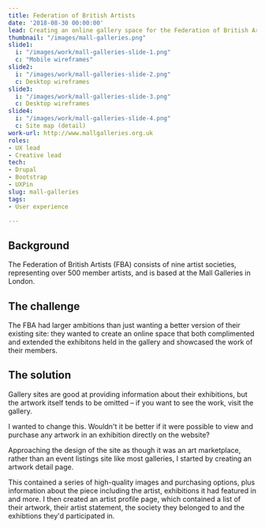 ```yaml
---
title: Federation of British Artists
date: '2018-08-30 00:00:00'
lead: Creating an online gallery space for the Federation of British Artists.
thumbnail: "/images/mall-galleries.png"
slide1: 
  i: "/images/work/mall-galleries-slide-1.png"
  c: "Mobile wireframes"
slide2: 
  i: "/images/work/mall-galleries-slide-2.png"
  c: Desktop wireframes
slide3:
  i: "/images/work/mall-galleries-slide-3.png"
  c: Desktop wireframes
slide4:
  i: "/images/work/mall-galleries-slide-4.png"
  c: Site map (detail)
work-url: http://www.mallgalleries.org.uk
roles:
- UX lead
- Creative lead
tech:
- Drupal
- Bootstrap
- UXPin
slug: mall-galleries
tags:
- User experience 

---
```


## Background
The Federation of British Artists (FBA) consists of nine artist societies, representing over 500  member artists, and is based at the Mall Galleries in London.

## The challenge

The FBA had larger ambitions than just wanting a better version of their existing site: they wanted to create an online space that both complimented and extended the exhibitons held in the gallery and showcased the work of their members.

## The solution

Gallery sites are good at providing information about their exhibitions, but the artwork itself tends to be omitted – if you want to see the work, visit the gallery.

I wanted to change this. Wouldn't it be better if it were possible to view and purchase any artwork in an exhibition directly on the website?

Approaching the design of the site as though it was an art marketplace, rather than an event listings site like most galleries, I started by creating an artwork detail page.

This contained a series of high-quality images and purchasing options, plus information about the piece including the artist, exhibitions it had featured in and more. I then created an artist profile page, which contained a list of their artwork, their artist statement, the society they belonged to and the exhibtions they'd participated in.


